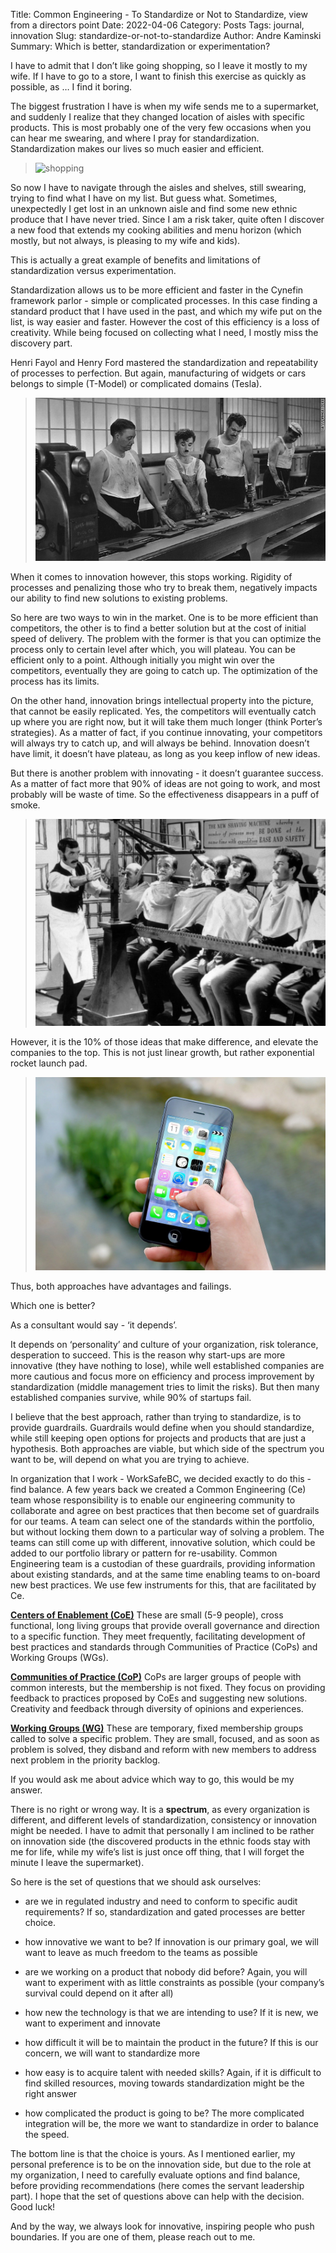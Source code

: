 Title: Common Engineering - To Standardize or Not to Standardize, view from a directors point
Date: 2022-04-06
Category: Posts
Tags: journal, innovation
Slug: standardize-or-not-to-standardize
Author: Andre Kaminski
Summary: Which is better, standardization or experimentation?

I have to admit that I don’t like going shopping, so I leave it mostly to my wife. If I have to go to a store, I want to finish this exercise as quickly as possible, as … I find it boring.

The biggest frustration I have is when my wife sends me to a supermarket, and suddenly I realize that they changed location of aisles with specific products. This is most probably one of the very few occasions when you can hear me swearing, and where I pray for standardization. Standardization makes our lives so much easier and efficient.
 
> ![shopping](../images/standardize-or-not-to-standardize-1.png)

So now I have to navigate through the aisles and shelves, still swearing, trying to find what I have on my list.
But guess what. Sometimes, unexpectedly I get lost in an unknown aisle and find some new ethnic produce that I have never tried. Since I am a risk taker, quite often I discover a new food that extends my cooking abilities and menu horizon (which mostly, but not always, is pleasing to my wife and kids).

This is actually a great example of benefits and limitations of standardization versus experimentation.

Standardization allows us to be more efficient and faster in the Cynefin framework parlor - simple or complicated processes. In this case finding a standard product that I have used in the past, and which my wife put on the list, is way easier and faster. However the cost of this efficiency is a loss of creativity. While being focused on collecting what I need, I mostly miss the discovery part.

Henri Fayol and Henry Ford mastered the standardization and repeatability of processes to perfection. But again, manufacturing of widgets or cars belongs to simple (T-Model) or complicated domains (Tesla).

> ![manufacturing](../images/standardize-or-not-to-standardize-2.png)

When it comes to innovation however, this stops working. Rigidity of processes and penalizing those who try to break them, negatively impacts our ability to find new solutions to existing problems.

So here are two ways to win in the market. One is to be more efficient than competitors, the other is to find a better solution but at the cost of initial speed of delivery. The problem with the former is that you can optimize the process only to certain level after which, you will plateau. You can be efficient only to a point. Although initially you might win over the competitors, eventually they are going to catch up. The optimization of the process has its limits.

On the other hand, innovation brings intellectual property into the picture, that cannot be easily replicated. Yes, the competitors will eventually catch up where you are right now, but it will take them much longer (think Porter’s strategies). As a matter of fact, if you continue innovating, your competitors will always try to catch up, and will always be behind. Innovation doesn’t have limit, it doesn’t have plateau, as long as you keep inflow of new ideas.

But there is another problem with innovating - it doesn’t guarantee success. As a matter of fact more that 90% of ideas are not going to work, and most probably will be waste of time. So the effectiveness disappears in a puff of smoke.

> ![effectiveness](../images/standardize-or-not-to-standardize-3.png)

However, it is the 10% of those ideas that make difference, and elevate the companies to the top. This is not just linear growth, but rather exponential rocket launch pad.

> ![phone in hand](../images/standardize-or-not-to-standardize-4.png) 

Thus, both approaches have advantages and failings.

Which one is better? 

As a consultant would say - ‘it depends’.

It depends on ‘personality’ and culture of your organization, risk tolerance, desperation to succeed. This is the reason why start-ups are more innovative (they have nothing to lose), while well established companies are more cautious and focus more on efficiency and process improvement by standardization (middle management tries to limit the risks). But then many established companies survive, while 90% of startups fail.

I believe that the best approach, rather than trying to standardize, is to provide guardrails. Guardrails would define when you should standardize, while still keeping open options for projects and products that are just a hypothesis. Both approaches are viable, but which side of the spectrum you want to be, will depend on what you are trying to achieve. 

In organization that I work - WorkSafeBC, we decided exactly to do this - find balance.
A few years back we created a Common Engineering (Ce) team whose responsibility is to enable our engineering community to collaborate and agree on best practices that then become set of guardrails for our teams. A team can select one of the standards within the portfolio, but without locking them down to a particular way of solving a problem. The teams can still come up with different, innovative solution, which could be added to our portfolio library or pattern for re-usability. Common Engineering team is a custodian of these guardrails, providing information about existing standards, and at the same time enabling teams to on-board new best practices. We use few instruments for this, that are facilitated by Ce.

[**Centers of Enablement (CoE)**](/ceremony-center-of-enablement.html)
These are small (5-9 people), cross functional, long living groups that provide overall governance and direction to a specific function. They meet frequently, facilitating development of best practices and standards through Communities of Practice (CoPs) and Working Groups (WGs).

[**Communities of Practice (CoP)**](/ceremony-community-of-practice.html)
CoPs are larger groups of people with common interests, but the membership is not fixed. They focus on providing feedback to practices proposed by CoEs and suggesting new solutions. Creativity and feedback through diversity of opinions and experiences.

[**Working Groups (WG)**](/ceremony-working-group.html)
These are temporary, fixed membership groups called to solve a specific problem. They are small, focused, and as soon as problem is solved, they disband and reform with new members to address next problem in the priority backlog.

If you would ask me about advice which way to go, this would be my answer.

There is no right or wrong way. It is a **spectrum**, as every organization is different, and different levels of standardization, consistency or innovation might be needed. I have to admit that personally I am inclined to be rather on innovation side (the discovered products in the ethnic foods stay with me for life, while my wife’s list is just once off thing, that I will forget the minute I leave the supermarket).

So here is the set of questions that we should ask ourselves:

- are we in regulated industry and need to conform to specific audit requirements? If so, standardization and gated processes are better choice.

- how innovative we want to be? If innovation is our primary goal, we will want to leave as much freedom to the teams as possible

- are we working on a product that nobody did before? Again, you will want to experiment with as little constraints as possible (your company’s survival could depend on it after all)

- how new the technology is that we are intending to use? If it is new, we want to experiment and innovate

- how difficult it will be to maintain the product in the future? If this is our concern, we will want to standardize more

- how easy is to acquire talent with needed skills? Again, if it is difficult to find skilled resources, moving towards standardization might be the right answer

- how complicated the product is going to be? The more complicated integration will be, the more we want to standardize in order to balance the speed.

The bottom line is that the choice is yours. As I mentioned earlier, my personal preference is to be on the innovation side, but due to the role at my organization, I need to carefully evaluate options and find balance, before providing recommendations (here comes the servant leadership part). 
I hope that the set of questions above can help with the decision. Good luck!

And by the way, we always look for innovative, inspiring people who push boundaries. If you are one of them, please reach out to me.

